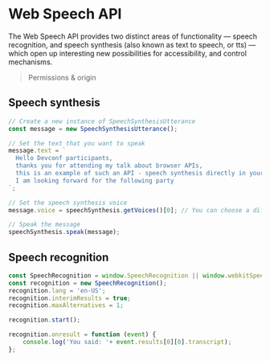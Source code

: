 # Web Speech API

The Web Speech API provides two distinct areas of functionality — speech recognition, and speech synthesis (also known as text to speech, or tts) — which open up interesting new possibilities for accessibility, and control mechanisms.


> Permissions & origin 


## Speech synthesis


```javascript
// Create a new instance of SpeechSynthesisUtterance
const message = new SpeechSynthesisUtterance();

// Set the text that you want to speak
message.text = `
  Hello Devconf participants,
  thanks you for attending my talk about browser APIs,
  this is an example of such an API - speech synthesis directly in your browser.
  I am looking forward for the following party
`;

// Set the speech synthesis voice
message.voice = speechSynthesis.getVoices()[0]; // You can choose a different voice if available

// Speak the message
speechSynthesis.speak(message);
```



## Speech recognition

```js
const SpeechRecognition = window.SpeechRecognition || window.webkitSpeechRecognition;
const recognition = new SpeechRecognition();
recognition.lang = 'en-US';
recognition.interimResults = true;
recognition.maxAlternatives = 1;

recognition.start();

recognition.onresult = function (event) {
    console.log('You said: '+ event.results[0][0].transcript);
};
```
